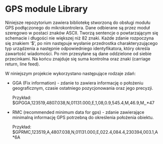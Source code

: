 # GPS module Library

Niniejsze repozytorium zawiera bibliotekę stworzoną do obsługi modułu GPS podłączonego do mikrokontrolera. Dane odbierane są przez moduł szeregowo w postaci znaków ASCII. Tworzą sentencje o powtarzającym się schemacie i długości nie większej niż 82 znaki. Każde zdanie rozpoczyna się znakiem ‘$’, po nim następuje wysłanie przedrostka charakteryzującego typ urządzenia a następnie odpowiedniego identyfikatora, który określa zawartość wiadomości. Po nim przesyłane są dane oddzielone od siebie przecinkami. Na końcu znajduje się suma kontrolna oraz znaki <CR><LF> (carriage return, line feed).

W niniejszym projekcie wykorzystano następujące rodzaje zdań: 

- GGA (Fix information) - zdanie to zawiera informację o położeniu geograficznym, czasie ostatniego pozycjonowania oraz jego precyzji.

  Przykład:  $GPGGA,123519,4807.038,N,01131.000,E,1,08,0.9,545.4,M,46.9,M,,*47

- RMC (recommended minimum data for gps)  -  zdanie zawierające minimalną informację GPS potrzebną do określenia położenia obiektu.
 
  Przykład: $GPRMC,123519,A,4807.038,N,01131.000,E,022.4,084.4,230394,003.1,A*6A
 
